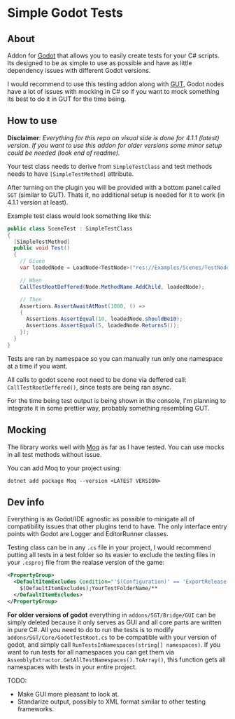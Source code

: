 Simple Godot Tests
=========

About
-----

Addon for [Godot](https://github.com/godotengine/godot) that allows you to easily create tests for your C# scripts. Its designed to be as simple to use as possible and have as little dependency issues with different Godot versions.

I would recommend to use this testing addon along with [GUT](https://github.com/bitwes/Gut), Godot nodes have a lot of issues with mocking in C# so if you want to mock something its best to do it in GUT for the time being.

How to use
-----


**Disclaimer**:
*Everything for this repo on visual side is done for 4.1.1 (latest) version. If you want to use this addon for older versions some minor setup could be needed (look end of readme).*

Your test class needs to derive from `SimpleTestClass` and test methods needs to have `[SimpleTestMethod]` attribute.

After turning on the plugin you will be provided with a bottom panel called `SGT` (similar to GUT). Thats it, no additional setup is needed for it to work (in 4.1.1 version at least).

Example test class would look something like this:

```cs
public class SceneTest : SimpleTestClass
{
  [SimpleTestMethod]
  public void Test()
  {
    // Given
    var loadedNode = LoadNode<TestNode>("res://Examples/Scenes/TestNode.tscn");

    // When
    CallTestRootDeffered(Node.MethodName.AddChild, loadedNode);

    // Then
    Assertions.AssertAwaitAtMost(1000, () =>
    {
      Assertions.AssertEqual(10, loadedNode.shouldBe10);
      Assertions.AssertEqual(5, loadedNode.Returns5());
    });
  }
}
```

Tests are ran by namespace so you can manually run only one namespace at a time if you want.

All calls to godot scene root need to be done via deffered call: `CallTestRootDeffered()`, since tests are being ran async.

For the time being test output is being shown in the console, I'm planning to integrate it in some prettier way, probably something resembling GUT.

Mocking
----

The library works well with [Moq](https://github.com/moq/moq) as far as I have tested. You can use mocks in all test methods without issue.

You can add Moq to your project using:
```
dotnet add package Moq --version <LATEST VERSION>
```


Dev info
-----

Everything is as Godot/IDE agnostic as possible to minigate all of compatibility issues that other plugins tend to have. The only interface entry points with Godot are Logger and EditorRunner classes.

Testing class can be in any `.cs` file in your project, I would recommend putting all tests in a test folder so its easier to exclude the testing files in your `.csproj` file from the realase version of the game:

```xml
<PropertyGroup>
  <DefaultItemExcludes Condition="'$(Configuration)' == 'ExportRelease'">
    $(DefaultItemExcludes);YourTestFolderName/**
  </DefaultItemExcludes>
</PropertyGroup>
```

**For older versions of godot** everything in `addons/SGT/Bridge/GUI` can be simply deleted because it only serves as GUI and all core parts are written in pure C#. All you need to do to run the tests is to modify `addons/SGT/Core/GodotTestRoot.cs` to be compatible with your version of godot, and simply call `RunTestsInNamespaces(string[] namespaces)`. If you want to run tests for all namespaces you can get them via `AssemblyExtractor.GetAllTestNamespaces().ToArray()`, this function gets all namespaces with tests in your entire project.

TODO:
- Make GUI more pleasant to look at.
- Standarize output, possibly to XML format similar to other testing frameworks.


